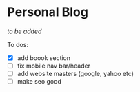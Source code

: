 # Personal Blog

*to be added*

To dos:
- [x] add boook section
- [ ] fix mobile nav bar/header
- [ ] add website masters (google, yahoo etc)
- [ ] make seo good
